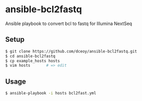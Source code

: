ansible-bcl2fastq
=================

Ansible playbook to convert bcl to fastq for Illumina NextSeq

Setup
-----

```sh
$ git clone https://github.com/dceoy/ansible-bcl2fastq.git
$ cd ansible-bcl2fastq
$ cp example_hosts hosts
$ vim hosts       # => edit
```

Usage
-----

```sh
$ ansible-playbook -i hosts bcl2fast.yml
```
